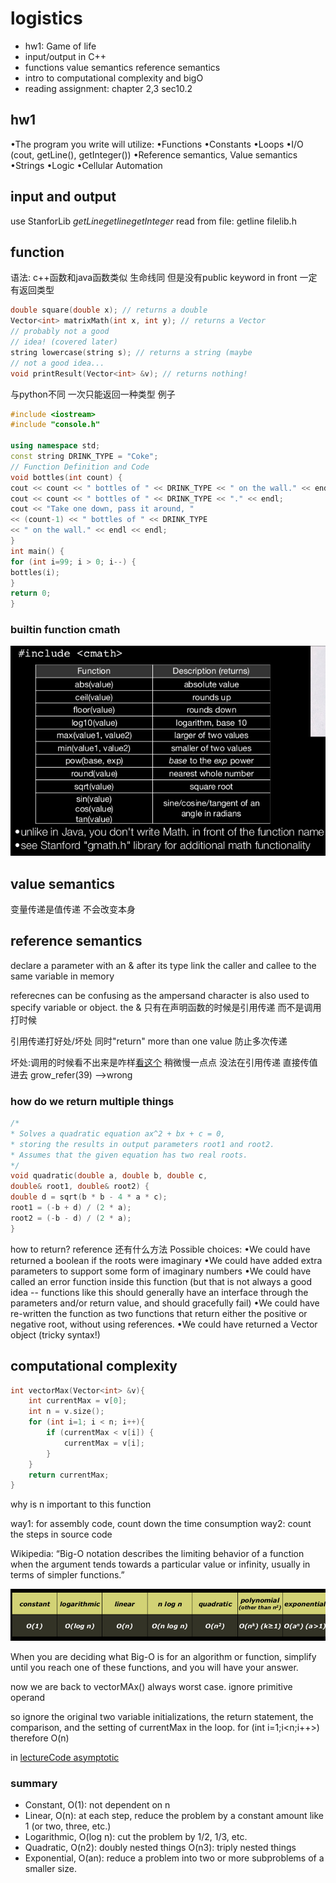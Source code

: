 # logistics
- hw1: Game of life 
- input/output in C++
- functions value semantics reference semantics
- intro to computational complexity and bigO
- reading assignment: chapter 2,3 sec10.2

## hw1
•The program you write will utilize:
•Functions
•Constants
•Loops
•I/O (cout, getLine(), getInteger())
•Reference semantics, Value semantics
•Strings
•Logic
•Cellular Automation

## input and output 
use StanforLib $getLine getline getInteger$
read from file: getline
filelib.h


## function
语法: c++函数和java函数类似 生命线同 但是没有public keyword in front
一定有返回类型 
```cpp
double square(double x); // returns a double
Vector<int> matrixMath(int x, int y); // returns a Vector
// probably not a good
// idea! (covered later)
string lowercase(string s); // returns a string (maybe
// not a good idea...
void printResult(Vector<int> &v); // returns nothing!
```
与python不同 一次只能返回一种类型 
例子
```cpp
#include <iostream>
#include "console.h"

using namespace std;
const string DRINK_TYPE = "Coke";
// Function Definition and Code
void bottles(int count) {
cout << count << " bottles of " << DRINK_TYPE << " on the wall." << endl;
cout << count << " bottles of " << DRINK_TYPE << "." << endl;
cout << "Take one down, pass it around, "
<< (count-1) << " bottles of " << DRINK_TYPE
<< " on the wall." << endl << endl;
}
int main() {
for (int i=99; i > 0; i--) {
bottles(i);
}
return 0;
}
```

### builtin function cmath

<img src="./cmath.png">

## value semantics
变量传递是值传递 不会改变本身

## reference semantics
declare a parameter with an & after its type
link the caller and callee to the same variable in memory

referecnes can be confusing as the ampersand character is also used to specify variable or object.
the & 只有在声明函数的时候是引用传递 
而不是调用打时候

引用传递打好处/坏处
同时"return" more than one value
防止多次传递

坏处:调用的时候看不出来是咋样[看这个](./valuesemantics.cpp)
稍微慢一点点 
没法在引用传递 直接传值进去 grow_refer(39) -->wrong

### how do we return multiple things

```c
/*
* Solves a quadratic equation ax^2 + bx + c = 0,
* storing the results in output parameters root1 and root2.
* Assumes that the given equation has two real roots.
*/
void quadratic(double a, double b, double c,
double& root1, double& root2) {
double d = sqrt(b * b - 4 * a * c);
root1 = (-b + d) / (2 * a);
root2 = (-b - d) / (2 * a);
}
```
how to return? reference
还有什么方法
Possible choices:
•We could have returned a boolean if the roots were imaginary
•We could have added extra parameters to support some form of imaginary numbers
•We could have called an error function inside this function (but that is not
always a good idea -- functions like this should generally have an
interface through the parameters and/or return value, and should
gracefully fail)
•We could have re-written the function as two functions that
return either the positive or negative root, without using
references.
•We could have returned a Vector<double> object (tricky syntax!)


## computational complexity
```c
int vectorMax(Vector<int> &v){
    int currentMax = v[0];
    int n = v.size();
    for (int i=1; i < n; i++){
        if (currentMax < v[i]) {
            currentMax = v[i];
        }
    }
    return currentMax;
}
```
why is n important to this function

way1: for assembly code, count down the time consumption
way2: count the steps in source code


Wikipedia:
“Big-O notation describes the limiting behavior of a function when
the argument tends towards a particular value or infinity, usually in terms of simpler functions.”

<img src="./bigO.png">

When you are deciding what Big-O is for an algorithm or function,
simplify until you reach one of these functions, and you will have
your answer.

now we are back to vectorMAx()
    always worst case.
    ignore primitive operand


so ignore the original two variable initializations, the return
statement, the comparison, and the setting of currentMax in the loop.
        for (int i=1;i<n;i++>)
therefore O(n)

in [lectureCode asymptotic](./allCodeLecture2/code/asymptotic/)



### summary
- Constant, O(1): not dependent on n
- Linear, O(n): at each step, reduce the problem by a constant amount like 1 (or
two, three, etc.)
- Logarithmic, O(log n): cut the problem by 1/2, 1/3, etc.
- Quadratic, O(n2): doubly nested things
O(n3): triply nested things
- Exponential, O(an): reduce a problem into two or more subproblems of a
smaller size.